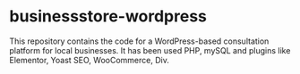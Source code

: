 # businessstore-wordpress
This repository contains the code for a WordPress-based consultation platform for local businesses. It has been used PHP, mySQL and plugins like Elementor, Yoast SEO, WooCommerce, Div.
